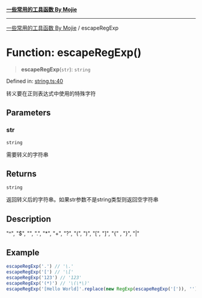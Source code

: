 [**一些常用的工具函数 By Mojie**](../README.md)

***

[一些常用的工具函数 By Mojie](../globals.md) / escapeRegExp

# Function: escapeRegExp()

> **escapeRegExp**(`str`): `string`

Defined in: [string.ts:40](https://github.com/mojiefong/utils/blob/8d43a08c9cee3486bdce98ae9522c4a66e3c2c71/src/string.ts#L40)

转义要在正则表达式中使用的特殊字符

## Parameters

### str

`string`

需要转义的字符串

## Returns

`string`

返回转义后的字符串。如果str参数不是string类型则返回空字符串

## Description

"^", "$", "", ".", "*", "+", "?", "(", ")", "[", "]", "{" , "}", "|"

## Example

``` typescript
escapeRegExp('.') // '\.'
escapeRegExp('[') // '\['
escapeRegExp('123') // '123'
escapeRegExp('(*)') // '\(\*\)'
escapeRegExp('[Hello World]'.replace(new RegExp(escapeRegExp('[')), '')) // 'Hello World]'
```
